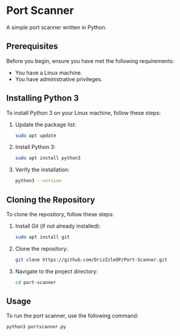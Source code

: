# Port Scanner

A simple port scanner written in Python.

## Prerequisites

Before you begin, ensure you have met the following requirements:

- You have a Linux machine.
- You have administrative privileges.

## Installing Python 3

To install Python 3 on your Linux machine, follow these steps:

1. Update the package list:
    ```sh
    sudo apt update
    ```

2. Install Python 3:
    ```sh
    sudo apt install python3
    ```

3. Verify the installation:
    ```sh
    python3 --version
    ```

## Cloning the Repository

To clone the repository, follow these steps:

1. Install Git (if not already installed):
    ```sh
    sudo apt install git
    ```

2. Clone the repository:
    ```sh
    git clone https://github.com/DrizZzleOP/Port-Scanner.git
    ```

3. Navigate to the project directory:
    ```sh
    cd port-scanner
    ```

## Usage

To run the port scanner, use the following command:

```sh
python3 portscanner.py
